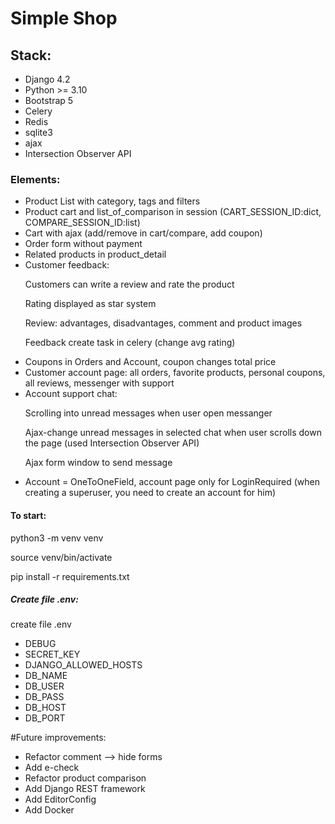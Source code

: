 <h1>Simple Shop</h1>
<h2>Stack:</h2>
<ul>
  <li>Django 4.2</li>
  <li>Python >= 3.10</li>
  <li>Bootstrap 5</li>
  <li>Celery</li>
  <li>Redis</li>
  <li>sqlite3</li>
  <li>ajax</li>
  <li>Intersection Observer API</li>
</ul>

<h3>Elements:</h3>

<ul>
  <li>Product List with category, tags and filters</li>
  <li>Product cart and list_of_comparison in session (CART_SESSION_ID:dict, COMPARE_SESSION_ID:list)</li>
  <li>Cart with ajax (add/remove in cart/compare, add coupon)</li>
  <li>Order form without payment</li>
  <li>Related products in product_detail</li>

  <li>Customer feedback:
    <p>Customers can write a review and rate the product</p>
    <p>Rating displayed as star system</p>
    <p>Review: advantages, disadvantages, comment and product images<p>
    <p>Feedback create task in celery (change avg rating)</p>
  </li>

  <li>Coupons in Orders and Account, coupon changes total price</li>
  <li>Customer account page: all orders, favorite products, personal coupons, all reviews, messenger with support </li>
  <li>Account support chat:
    <p>Scrolling into unread messages when user open messanger</p>
    <p>Ajax-change unread messages in selected chat when user scrolls down the page (used Intersection Observer API)</p>
    <p>Ajax form window to send message</p>
  </li>
  <li>Account = OneToOneField, account page only for LoginRequired (when creating a superuser, you need to create an account for him)</li>

</ul>

<h4>To start:</h4>
<p>python3 -m venv venv </p>
<p>source venv/bin/activate</p>
<p>pip install -r requirements.txt</p>
<h5>Create file .env:</h5>

<p>create file .env </p>
<ul>
  <li>DEBUG</li>
  <li>SECRET_KEY</li>
  <li>DJANGO_ALLOWED_HOSTS</li>
  <li>DB_NAME</li>
  <li>DB_USER</li>
  <li>DB_PASS</li>
  <li>DB_HOST</li>
  <li>DB_PORT</li>
</ul>

#Future improvements:

<ul>
  <li>Refactor comment --> hide forms</li>
  <li>Add e-check</li>
  <li>Refactor product comparison</li>
  <li>Add Django REST framework</li>
  <li>Add EditorConfig</li>
  <li>Add Docker</li>
</ul>

